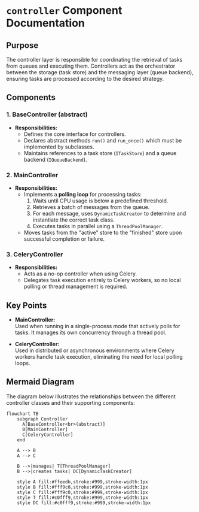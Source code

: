 # `controller` Component Documentation

## Purpose

The controller layer is responsible for coordinating the retrieval of tasks from queues and executing them. Controllers act as the orchestrator between the storage (task store) and the messaging layer (queue backend), ensuring tasks are processed according to the desired strategy.

## Components

### 1. BaseController (abstract)

- **Responsibilities:**
  - Defines the core interface for controllers.
  - Declares abstract methods `run()` and `run_once()` which must be implemented by subclasses.
  - Maintains references to a task store (`ITaskStore`) and a queue backend (`IQueueBackend`).

### 2. MainController

- **Responsibilities:**
  - Implements a **polling loop** for processing tasks:
    1. Waits until CPU usage is below a predefined threshold.
    2. Retrieves a batch of messages from the queue.
    3. For each message, uses `DynamicTaskCreator` to determine and instantiate the correct task class.
    4. Executes tasks in parallel using a `ThreadPoolManager`.
  - Moves tasks from the "active" store to the "finished" store upon successful completion or failure.

### 3. CeleryController

- **Responsibilities:**
  - Acts as a no-op controller when using Celery.
  - Delegates task execution entirely to Celery workers, so no local polling or thread management is required.

## Key Points

- **MainController:**  
  Used when running in a single-process mode that actively polls for tasks. It manages its own concurrency through a thread pool.
  
- **CeleryController:**  
  Used in distributed or asynchronous environments where Celery workers handle task execution, eliminating the need for local polling loops.

## Mermaid Diagram

The diagram below illustrates the relationships between the different controller classes and their supporting components:

```mermaid
flowchart TB
    subgraph Controller
      A[BaseController<br>(abstract)]
      B[MainController]
      C[CeleryController]
    end

    A --> B
    A --> C

    B -->|manages| T[ThreadPoolManager]
    B -->|creates tasks| DC[DynamicTaskCreator]

    style A fill:#ffeedb,stroke:#999,stroke-width:1px
    style B fill:#fff9c0,stroke:#999,stroke-width:1px
    style C fill:#fff9c0,stroke:#999,stroke-width:1px
    style T fill:#c0fff9,stroke:#999,stroke-width:1px
    style DC fill:#c0fff9,stroke:#999,stroke-width:1px
